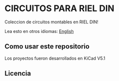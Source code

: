 # CIRCUITOS PARA RIEL DIN 

Coleccion de circuitos montables en RIEL DIN!

Lea esto en otros idiomas: [English](../README.md)
## Como usar este repositorio

Los proyectos fueron desarrollados en KiCad V5.1

## Licencia
